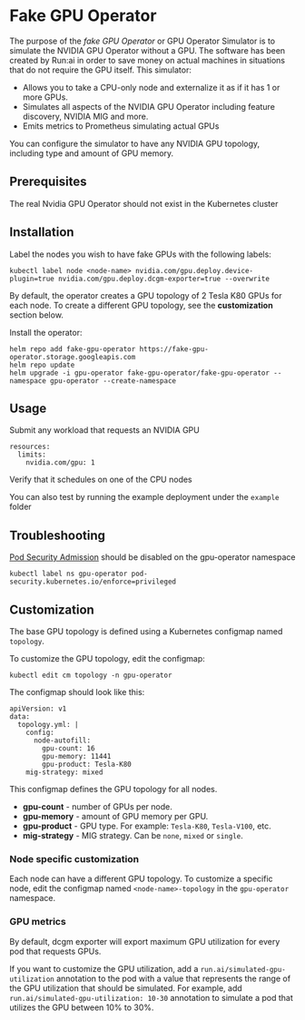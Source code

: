 # Fake GPU Operator

The purpose of the _fake GPU Operator_ or GPU Operator Simulator is to simulate the NVIDIA GPU Operator without a GPU. The software has been created by Run:ai in order to save money on actual machines in situations that do not require the GPU itself. This simulator:

* Allows you to take a CPU-only node and externalize it as if it has 1 or more GPUs. 
* Simulates all aspects of the NVIDIA GPU Operator including feature discovery, NVIDIA MIG and more. 
* Emits metrics to Prometheus simulating actual GPUs

You can configure the simulator to have any NVIDIA GPU topology, including type and amount of GPU memory. 



## Prerequisites

The real Nvidia GPU Operator should not exist in the Kubernetes cluster

## Installation

Label the nodes you wish to have fake GPUs with the following labels:

```
kubectl label node <node-name> nvidia.com/gpu.deploy.device-plugin=true nvidia.com/gpu.deploy.dcgm-exporter=true --overwrite
```

By default, the operator creates a GPU topology of 2 Tesla K80 GPUs for each node. To create a different GPU topology, see the __customization__ section below.


Install the operator:

```
helm repo add fake-gpu-operator https://fake-gpu-operator.storage.googleapis.com
helm repo update
helm upgrade -i gpu-operator fake-gpu-operator/fake-gpu-operator --namespace gpu-operator --create-namespace
```

## Usage

Submit any workload that requests an NVIDIA GPU 

```
resources:
  limits:
    nvidia.com/gpu: 1
```

Verify that it schedules on one of the CPU nodes 

You can also test by running the example deployment under the `example` folder

## Troubleshooting

[Pod Security Admission](https://kubernetes.io/docs/concepts/security/pod-security-admission/) should be disabled on the gpu-operator namespace 

```
kubectl label ns gpu-operator pod-security.kubernetes.io/enforce=privileged
```

## Customization

The base GPU topology is defined using a Kubernetes configmap named `topology`.

To customize the GPU topology, edit the configmap:

```
kubectl edit cm topology -n gpu-operator
```

The configmap should look like this:

```
apiVersion: v1
data:
  topology.yml: |
    config:
      node-autofill:
        gpu-count: 16
        gpu-memory: 11441
        gpu-product: Tesla-K80
    mig-strategy: mixed
```

This configmap defines the GPU topology for all nodes.

* __gpu-count__ - number of GPUs per node.
* __gpu-memory__ - amount of GPU memory per GPU.
* __gpu-product__ - GPU type. For example: `Tesla-K80`, `Tesla-V100`, etc.
* __mig-strategy__ - MIG strategy. Can be `none`, `mixed` or `single`.

### Node specific customization

Each node can have a different GPU topology. To customize a specific node, edit the configmap named `<node-name>-topology` in the `gpu-operator` namespace.


### GPU metrics

By default, dcgm exporter will export maximum GPU utilization for every pod that requests GPUs.

If you want to customize the GPU utilization, add a `run.ai/simulated-gpu-utilization` annotation to the pod with a value that represents the range of the GPU utilization that should be simulated.
For example, add `run.ai/simulated-gpu-utilization: 10-30` annotation to simulate a pod that utilizes the GPU between 10% to 30%.
